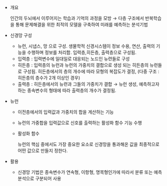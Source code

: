- 개요
    
    인간의 두뇌에서 이루어지는 학습과 기억의 과정을 모방 → 다층 구조에서 반복학습을 통해 문제해결을 위한 최적의 모델을 구축하여 미래를 예측하는 분석기법
    
- 신경망 구성
    - 뉴런, 시냅스, 망 으로 구성. 생물학적 신경시스템이 정보 수용, 연산, 출력의 기능을 수행하며 정보를 처리함. 입력층,히든층, 출력층으로 구성됨.
    - 입력층 : 입력변수에 일대일로 대응되는 노드인 뉴련들로 구성
    - 히든층 : 입력층의 뉴런과 뉴런의 가중치의 결합으로 생성 되는 히든층의 뉴련들로 구성됨. 히든층에서의 층의 개수에 따라 모형의 복잡도가 결정, 
    (다중 구조 : 히든층의 층수가 2개 이상인 경우)
    - 출력층 : 히든층에서의 뉴련과 그들의 가중치가 결합 → 뉴런 생성, 
    예측하고자 하는 종속변수의 형태에 따라 출력층의 개수가 결정됨.

- 뉴런
    - 이전층에서의 입력값과 가중치의 합을 게산하는 기능
    - 뉴런의 가중합을 입력값으로 신호를 출력하는 활성화 함수 기능 수행
    - 활성화 함수
        
        뉴런의 핵심 중에서도 가장 중요한 요소로 신경망을 통과해온 값을 최종적으로 어떤 값으로 만들지 정한다.
        
- 활용
    - 신경망 기법은 종속변수가 연속형, 이항형, 명목형인가에 따라서 분류 또는 예측 분석으로 구분되어 사용